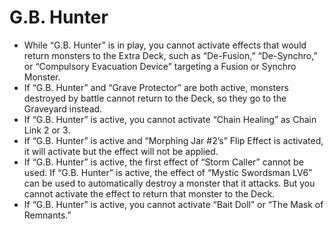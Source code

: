 # G.B. Hunter

*   While “G.B. Hunter” is in play, you cannot activate effects that would return monsters to the Extra Deck, such as “De-Fusion,” “De-Synchro,” or “Compulsory Evacuation Device” targeting a Fusion or Synchro Monster.
*   If “G.B. Hunter” and “Grave Protector” are both active, monsters destroyed by battle cannot return to the Deck, so they go to the Graveyard instead.
*   If “G.B. Hunter” is active, you cannot activate “Chain Healing” as Chain Link 2 or 3.
*   If “G.B. Hunter” is active and “Morphing Jar #2’s” Flip Effect is activated, it will activate but the effect will not be applied.
*   If “G.B. Hunter” is active, the first effect of “Storm Caller” cannot be used. If “G.B. Hunter” is active, the effect of “Mystic Swordsman LV6” can be used to automatically destroy a monster that it attacks. But you cannot activate the effect to return that monster to the Deck.
*   If “G.B. Hunter” is active, you cannot activate “Bait Doll” or “The Mask of Remnants.”
